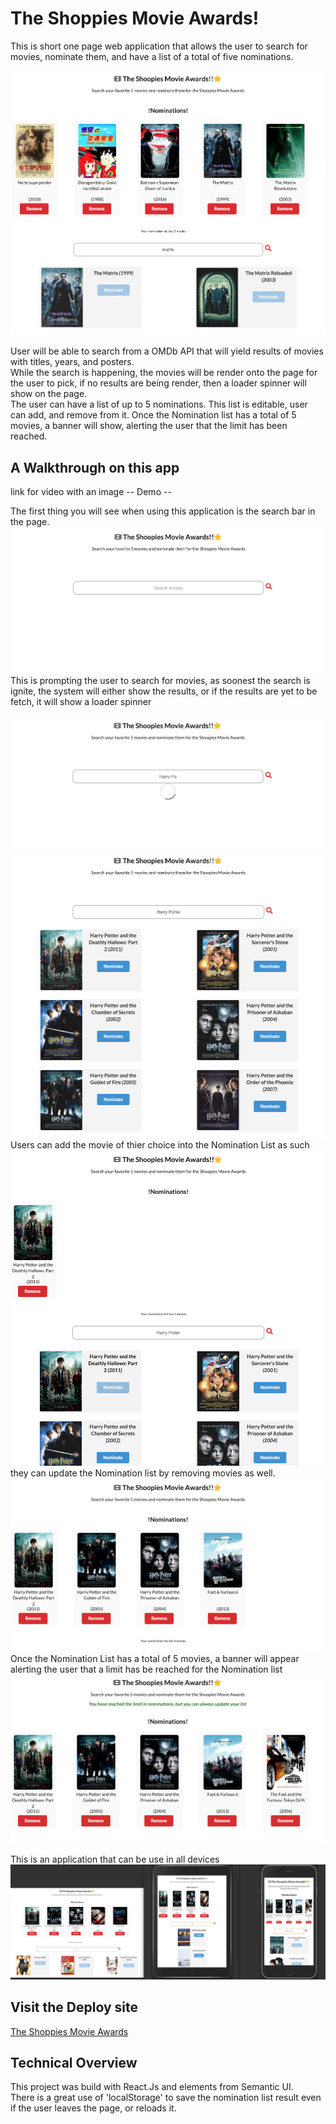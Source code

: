 # The Shoppies Movie Awards! 

This is short one page web application that allows the user to search for movies, nominate them, and have a list of a total of five nominations.

<a href='https://the-shoopies-awards.netlify.app/'><img src='public/assets/images/shoppies.png' alt='shoopies'></a>
<br>

User will be able to search from a OMDb API that will yield results of movies with titles, years, and posters. <br>
While the search is happening, the movies will be render onto the page for the user to pick, if no results are being render, then a loader spinner will show on the page. <br> The user can have a list of up to 5 nominations. This list is editable, user can add, and remove from it. Once the Nomination list has a total of 5 movies, a banner will show, alerting the user that the limit has been reached.


## A Walkthrough on this app

link for video with an image -- Demo -- 

The first thing you will see when using this application is the search bar in the page. 
<img src='public/assets/images/startingApp.png' alt='search_bar'>
<br>
This is prompting the user to search for movies, as soonest the search is ignite, the system will either show the results, or if the results are yet to be fetch, it will show a loader spinner 

<img src='public/assets/images/loaderSpinner.png' alt='loader_spinner'>
<img src='public/assets/images/fetchingResults.png' alt='movie_results'>

<br>
Users can add the movie of thier choice into the Nomination List as such 
<img src='public/assets/images/addingToNomination.png' alt='Adding_Movies_to_Nomination_list'>
<br>
they can update the Nomination list by removing movies as well. 
<img src='public/assets/images/nominationList.png' alt='updating_Nomination_list'>
<br>
Once the Nomination List has a total of 5 movies, a banner will appear alerting the user that a limit has be reached for the Nomination list 
<img src='public/assets/images/reachLimitNomination.png' alt='Limit_on_Nominations'>
<br>
<br>
This is an application that can be use in all devices
<img src='public/assets/images/allDevices.png' alt='layout_all_devices'>


## Visit the Deploy site

<a href='https://the-shoopies-awards.netlify.app/'>The Shoppies Movie Awards </a>

## Technical Overview

This project was build with React.Js and elements from Semantic UI.<br>
There is a great use of 'localStorage' to save the nomination list result even if the user leaves the page, or reloads it.

